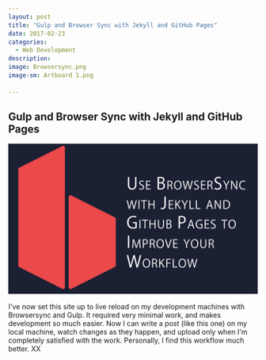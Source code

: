 ```yaml
---
layout: post
title: "Gulp and Browser Sync with Jekyll and GitHub Pages"
date: 2017-02-23
categories:
  - Web Development
description: 
image: Browsersync.png
image-sm: Artboard 1.png

---
```


## Gulp and Browser Sync with Jekyll and GitHub Pages


![Browsersync](/_images/Browsersync.png)

I've now set this site up to live reload on my development machines with Browsersync and Gulp. It required very minimal work, and makes development so much easier.
Now I can write a post (like this one) on my local machine, watch changes as they happen, and upload only when I'm completely satisfied with the work.
Personally, I find this workflow much better.
XX